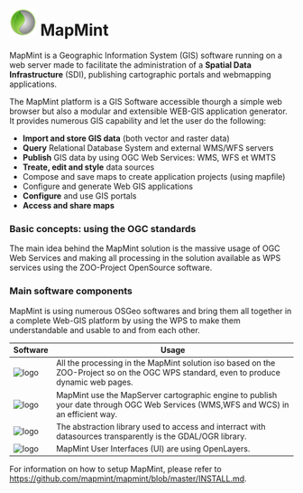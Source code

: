 # ![logo](mapmint-ui/img/mapmint-logo-small.png "MapMint") MapMint

MapMint is a Geographic Information System (GIS) software running on a web server made to facilitate the administration of a <b>Spatial Data Infrastructure</b> (SDI), publishing cartographic portals and webmapping applications.

The MapMint platform is a GIS Software accessible thourgh a simple web browser but also a modular and extensible WEB-GIS application generator. It provides numerous GIS capability and let the user do the following:

 * <b>Import and store GIS data</b> (both vector and raster data)
 * <b>Query</b> Relational Database System and external WMS/WFS servers
 * <b>Publish</b> GIS data by using OGC Web Services: WMS, WFS et WMTS
 * <b>Treate, edit and style</b> data sources
 * Compose and save maps to create application projects (using mapfile)
 * Configure and generate Web GIS applications
 * <b>Configure</b> and use GIS portals
 * <b>Access and share maps</b>

<h3>Basic concepts: using the OGC standards</h3>

The main idea behind the MapMint solution is the massive usage of OGC Web Services and making all processing in the solution available as WPS services using the ZOO-Project OpenSource software.

<h3>Main software components</h3>

MapMint is using numerous OSGeo softwares and bring them all together in a complete Web-GIS platform by using the WPS to make them understandable and usable to and from each other.


 Software |	Usage 
------------- | -------------
 ![logo](http://geolabs.fr/mmws2014/_static/images/zoo-logo-green.png) | All the processing in the MapMint solution iso based on the ZOO-Project so on the OGC WPS standard, even to produce dynamic web pages.
 ![logo](http://geolabs.fr/mmws2014/_static/images/ms-logo-green.png) | 	MapMint use the MapServer cartographic engine to publish your date through OGC Web Services (WMS,WFS and WCS) in an efficient way.
 ![logo](http://geolabs.fr/mmws2014/_static/images/gdal-logo-green.png "GDAL logo") |	The abstraction library used to access and interract with datasources transparently is the GDAL/OGR library.
 ![logo](http://geolabs.fr/mmws2014/_static/images/ol-logo-green.png "OpenLayers logo") | 	MapMint User Interfaces (UI) are using OpenLayers. 
 
For information on how to setup MapMint, please refer to https://github.com/mapmint/mapmint/blob/master/INSTALL.md.
